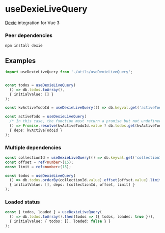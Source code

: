 # useDexieLiveQuery
[Dexie](https://dexie.org) integration for Vue 3

### Peer dependencies
```shell
npm install dexie
```

## Examples

```typescript
import useDexieLiveQuery from './utils/useDexieLiveQuery';


const todos = useDexieLiveQuery(
  () => db.todos.toArray(),
  { initialValue: [] }
);

const kvActiveTodoId = useDexieLiveQuery(() => db.keyval.get('activeTodoId').then(res => res?.value));

const activeTodo = useDexieLiveQuery(
  /* In this case, the function must return a promise but not undefined */
  () => Promise.resolve(kvActiveTodoId.value ? db.todos.get(kvActiveTodoId.value) : undefined),
  { deps: kvActiveTodoId }
);
```

### Multiple dependencies

```typescript
const collectionId = useDexieLiveQuery(() => db.keyval.get('collectionId').then(res => res?.value));
const offset = ref<number>(15);
const limit = ref<number>(15);

const todos = useDexieLiveQuery(
  () => db.todos.orderBy(collectionId.value).offset(offset.value).limit(limit.value).toArray(),
  { initialValue: [], deps: [collectionId, offset, limit] }
);
```

### Loaded status

```typescript
const { todos, loaded } = useDexieLiveQuery(
  () => db.todos.toArray().then(todos => ({ todos, loaded: true })),
  { initialValue: { todos: [], loaded: false } }
);
```
